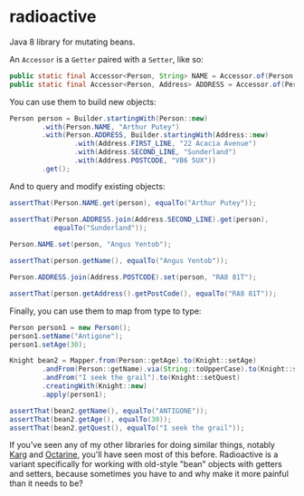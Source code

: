 radioactive
===========

Java 8 library for mutating beans.

An ```Accessor``` is a ```Getter``` paired with a ```Setter```, like so:

```java
public static final Accessor<Person, String> NAME = Accessor.of(Person::getName, Person::setName);
public static final Accessor<Person, Address> ADDRESS = Accessor.of(Person::getAddress, Person::setAddress);
```

You can use them to build new objects:

```java
Person person = Builder.startingWith(Person::new)
        .with(Person.NAME, "Arthur Putey")
        .with(Person.ADDRESS, Builder.startingWith(Address::new)
                .with(Address.FIRST_LINE, "22 Acacia Avenue")
                .with(Address.SECOND_LINE, "Sunderland")
                .with(Address.POSTCODE, "VB6 5UX"))
        .get();
```

And to query and modify existing objects:

```java
assertThat(Person.NAME.get(person), equalTo("Arthur Putey"));

assertThat(Person.ADDRESS.join(Address.SECOND_LINE).get(person),
           equalTo("Sunderland"));
           
Person.NAME.set(person, "Angus Yentob");

assertThat(person.getName(), equalTo("Angus Yentob"));

Person.ADDRESS.join(Address.POSTCODE).set(person, "RA8 81T");

assertThat(person.getAddress().getPostCode(), equalTo("RA8 81T"));
```

Finally, you can use them to map from type to type:

```java
Person person1 = new Person();
person1.setName("Antigone");
person1.setAge(30);

Knight bean2 = Mapper.from(Person::getAge).to(Knight::setAge)
        .andFrom(Person::getName).via(String::toUpperCase).to(Knight::setName)
        .andFrom("I seek the grail").to(Knight::setQuest)
        .creatingWith(Knight::new)
        .apply(person1);

assertThat(bean2.getName(), equalTo("ANTIGONE"));
assertThat(bean2.getAge(), equalTo(30));
assertThat(bean2.getQuest(), equalTo("I seek the grail"));
```

If you've seen any of my other libraries for doing similar things, notably [Karg](http://github.com/youdevise/karg) and [Octarine](http://github.com/poetix/octarine), you'll have seen most of this before. Radioactive is a variant specifically for working with old-style "bean" objects with getters and setters, because sometimes you have to and why make it more painful than it needs to be?